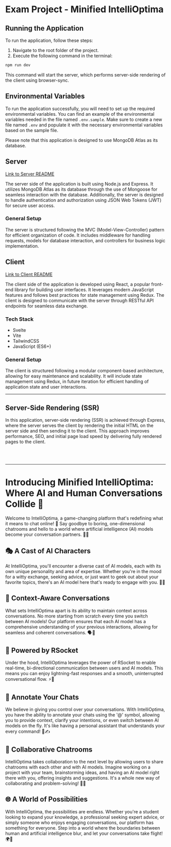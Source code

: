 # Exam Project - Minified IntelliOptima

## Running the Application
To run the application, follow these steps:

1. Navigate to the root folder of the project.
2. Execute the following command in the terminal:

```bash
npm run dev
```

This command will start the server, which performs server-side rendering of the client using browser-sync.

## Environmental Variables

To run the application successfully, you will need to set up the required environmental variables. You can find an example of the environmental variables needed in the file named `.env.sample`. Make sure to create a new file named `.env` and populate it with the necessary environmental variables based on the sample file.

Please note that this application is designed to use MongoDB Atlas as its database.


## Server 
[Link to Server README](server/README.md)

The server side of the application is built using Node.js and Express. It utilizes MongoDB Atlas as its database through the use of Mongoose for seamless interaction with the database. Additionally, the server is designed to handle authentication and authorization using JSON Web Tokens (JWT) for secure user access.

### General Setup
The server is structured following the MVC (Model-View-Controller) pattern for efficient organization of code. It includes middleware for handling requests, models for database interaction, and controllers for business logic implementation.


## Client
[Link to Client README](client/README.md)

The client side of the application is developed using React, a popular front-end library for building user interfaces. It leverages modern JavaScript features and follows best practices for state management using Redux. The client is designed to communicate with the server through RESTful API endpoints for seamless data exchange.


### Tech Stack
- Svelte
- Vite
- TailwindCSS
- JavaScript (ES6+)


### General Setup
The client is structured following a modular component-based architecture, allowing for easy maintenance and scalability. It will include state management using Redux, in future iteration for efficient handling of application state and user interactions.

----

## Server-Side Rendering (SSR)

In this application, server-side rendering (SSR) is achieved through Express, where the server serves the client by rendering the initial HTML on the server side and then sending it to the client. This approach improves performance, SEO, and initial page load speed by delivering fully rendered pages to the client.


<br /> <br />

---

# Introducing Minified IntelliOptima: Where AI and Human Conversations Collide 🚀

Welcome to IntelliOptima, a game-changing platform that's redefining what it means to chat online! 🌟 Say goodbye to boring, one-dimensional chatrooms and hello to a world where artificial intelligence (AI) models become your conversation partners. 🤖💬

## 🎭 A Cast of AI Characters
At IntelliOptima, you'll encounter a diverse cast of AI models, each with its own unique personality and area of expertise. Whether you're in the mood for a witty exchange, seeking advice, or just want to geek out about your favorite topics, there's an AI model here that's ready to engage with you. 🧠💡

## 🔄 Context-Aware Conversations
What sets IntelliOptima apart is its ability to maintain context across conversations. No more starting from scratch every time you switch between AI models! Our platform ensures that each AI model has a comprehensive understanding of your previous interactions, allowing for seamless and coherent conversations. 🗣️🔗

## 🚀 Powered by RSocket
Under the hood, IntelliOptima leverages the power of RSocket to enable real-time, bi-directional communication between users and AI models. This means you can enjoy lightning-fast responses and a smooth, uninterrupted conversational flow. ⚡💬

## 📝 Annotate Your Chats
We believe in giving you control over your conversations. With IntelliOptima, you have the ability to annotate your chats using the '@' symbol, allowing you to provide context, clarify your intentions, or even switch between AI models on the fly. It's like having a personal assistant that understands your every command! 🎨✍️

## 👥 Collaborative Chatrooms
IntelliOptima takes collaboration to the next level by allowing users to share chatrooms with each other and with AI models. Imagine working on a project with your team, brainstorming ideas, and having an AI model right there with you, offering insights and suggestions. It's a whole new way of collaborating and problem-solving! 🤝💡

## 🌐 A World of Possibilities
With IntelliOptima, the possibilities are endless. Whether you're a student looking to expand your knowledge, a professional seeking expert advice, or simply someone who enjoys engaging conversations, our platform has something for everyone. Step into a world where the boundaries between human and artificial intelligence blur, and let your conversations take flight! 🌍🚀